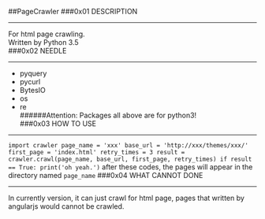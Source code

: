 ##PageCrawler
###0x01 DESCRIPTION
***
For html page crawling.  
Written by Python 3.5  
###0x02 NEEDLE
***
* pyquery
* pycurl
* BytesIO
* os
* re  
######Attention: Packages all above are for python3!  
###0x03 HOW TO USE
***
`import crawler
page_name = 'xxx'
base_url = 'http://xxx/themes/xxx/'
first_page = 'index.html'
retry_times = 3
result = crawler.crawl(page_name, base_url, first_page, retry_times)
if result == True:
    print('oh yeah.')`
after these codes, the pages will appear in the directory named `page_name`
###0x04 WHAT CANNOT DONE
***
In currently version, it can just crawl for html page, pages that written by angularjs would cannot be crawled.
